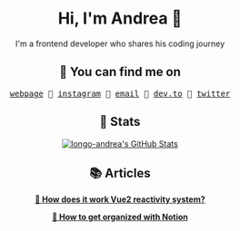 <h1 align="center">Hi, I'm Andrea 👋</h1>
<p align="center">
  I'm a frontend developer who shares his coding journey
</p>

<h2 align="center">📇 You can find me on</h2>
<p align="center">
  <samp>
    <a href="http://www.andreawdev.com/">webpage</a> 🌟
    <a href="https://www.instagram.com/andrea.wdev/">instagram</a> 🌟
    <a href="mailto:longoandrea.dev@gmail.com">email</a> 🌟
    <a href="https://dev.to/longoandrea">dev.to</a> 🌟
    <a href="https://twitter.com/andrealongo96">twitter</a>
  </samp>
</p>

<h2 align="center">🏅 Stats</h2>
<p align="center">
  <a href="https://github.com/longo-andrea/longo-andrea" align="center">
    <img align="center" src="https://github-readme-stats.vercel.app/api?username=longo-andrea" alt="longo-andrea's GitHub Stats" />
  </a>
</p>
  
  
<h2 align="center">📚 Articles</h2>
<p align="center">
  <a href="https://github.com/longo-andrea/longo-andrea" align="center">
    <strong>📕 How does it work Vue2 reactivity system?</strong>
  </a>
</p>
<p align="center">
  <a href="https://dev.to/longoandrea/how-to-get-organized-with-notion-kh2" align="center">
    <strong>📕 How to get organized with Notion</strong>
  </a>
</p>
